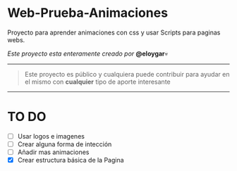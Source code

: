 # Web-Prueba-Animaciones
Proyecto para aprender animaciones con css y usar Scripts para paginas webs.

*Este proyecto esta enteramente creado por* **@eloygar**:skull:

---
> Este proyecto es público y cualquiera puede contribuir para ayudar en el mismo con **cualquier** tipo de aporte interesante
---
# TO DO
  - [ ] Usar logos e imagenes
  - [ ] Crear alguna forma de intección
  - [ ] Añadir mas animaciones
  - [x] Crear estructura básica de la Pagina
